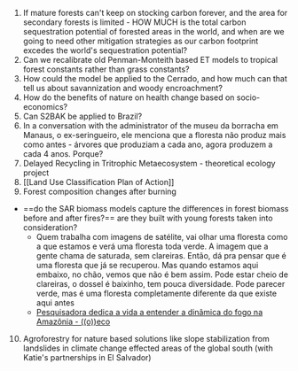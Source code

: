 
1. If mature forests can't keep on stocking carbon forever, and the area for secondary forests is limited - HOW MUCH is the total carbon sequestration potential of forested areas in the world, and when are we going to need other mitigation strategies as our carbon footprint excedes the world's sequestration potential?
2. Can we recalibrate old Penman-Monteith based ET models to tropical forest constants rather than grass constants?
3. How could the model be applied to the Cerrado, and how much can that tell us about savannization and woody encroachment?
4. How do the benefits of nature on health change based on socio-economics?
5. Can S2BAK be applied to Brazil?
6. In a conversation with the administrator of the museu da borracha em Manaus, o ex-seringueiro, ele menciona que a floresta não produz mais como antes - árvores que produziam a cada ano, agora produzem a cada 4 anos. Porque?
7. Delayed Recycling in Tritrophic Metaecosystem - theoretical ecology project
8. [[Land Use Classification Plan of Action]]
9. Forest composition changes after burning
 - ==do the SAR biomass models capture the differences in forest biomass before and after fires?== are they built with young forests taken into consideration?
	- Quem trabalha com imagens de satélite, vai olhar uma floresta como a que estamos e verá uma floresta toda verde. A imagem que a gente chama de saturada, sem clareiras. Então, dá pra pensar que é uma floresta que já se recuperou. Mas quando estamos aqui embaixo, no chão, vemos que não é bem assim. Pode estar cheio de clareiras, o dossel é baixinho, tem pouca diversidade. Pode parecer verde, mas é uma floresta completamente diferente da que existe aqui antes
	- [Pesquisadora dedica a vida a entender a dinâmica do fogo na Amazônia - ((o))eco](https://oeco.org.br/reportagens/pesquisadora-dedica-a-vida-a-entender-a-dinamica-do-fogo-na-amazonia/)
10. Agroforestry for nature based solutions like slope stabilization from landslides in climate change effected areas of the global south (with Katie's partnerships in El Salvador)